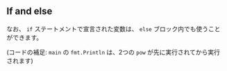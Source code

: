 ## If and else

なお、 `if` ステートメントで宣言された変数は、 `else` ブロック内でも使うことができます。

(コードの補足: `main` の `fmt.Println` は、2つの `pow` が先に実行されてから実行されます)